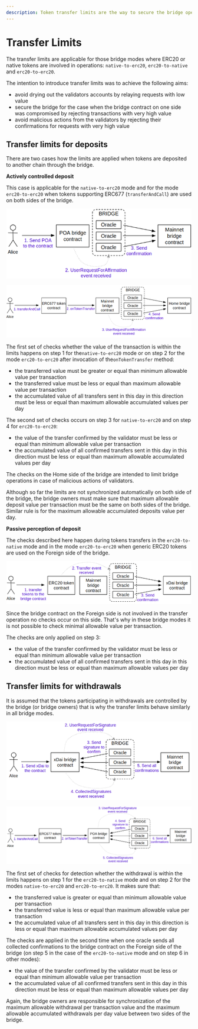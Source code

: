 ```yaml
---
description: Token transfer limits are the way to secure the bridge operations
---
```


# Transfer Limits

The transfer limits are applicable for those bridge modes where ERC20 or native tokens are involved in operations: `native-to-erc20`, `erc20-to-native` and `erc20-to-erc20`.

The intention to introduce transfer limits was to achieve the following aims:

* avoid drying out the validators accounts by relaying requests with low value
* secure the bridge for the case when the bridge contract on one side was compromised by rejecting transactions with very high value
* avoid malicious actions from the validators by rejecting their confirmations for requests with very high value

## Transfer limits for deposits

There are two cases how the limits are applied when tokens are deposited to another chain through the bridge.

**Actively controlled deposit**

This case is applicable for the `native-to-erc20` mode and for the mode `erc20-to-erc20` when tokens supporting ERC677 (`transferAndCall`) are used on both sides of the bridge.

![Actively controlled deposit for the native-to-erc20 bridge mode](<../../.gitbook/assets/image (1).png>)

![Actively controlled deposit for the erc677-to-erc677 bridge mode](<../../.gitbook/assets/image (2).png>)

The first set of checks whether the value of the transaction is within the limits happens on step 1 for the`native-to-erc20` mode or on step 2 for the mode `erc20-to-erc20` after invocation of the`onTokenTransfer` method:

* the transferred value must be greater or equal than minimum allowable value per transaction
* the transferred value must be less or equal than maximum allowable value per transaction
* the accumulated value of all transfers sent in this day in this direction must be less or equal than maximum allowable accumulated values per day

The second set of checks occurs on step 3 for `native-to-erc20` and on step 4 for `erc20-to-erc20`:

* the value of the transfer confirmed by the validator must be less or equal than minimum allowable value per transaction
* the accumulated value of all confirmed transfers sent in this day in this direction must be less or equal than maximum allowable accumulated values per day

The checks on the Home side of the bridge are intended to limit bridge operations in case of malicious actions of validators.

Although so far the limits are not synchronized automatically on both side of the bridge, the bridge owners must make sure that maximum allowable deposit value per transaction must be the same on both sides of the bridge. Similar rule is for the maximum allowable accumulated deposits value per day.

**Passive perception of deposit**

The checks described here happen during tokens transfers in the `erc20-to-native` mode and in the mode `erc20-to-erc20` when generic ERC20 tokens are used on the Foreign side of the bridge.

![Passive perception of deposit for the erc20-to-native bridge mode](<../../.gitbook/assets/image (3).png>)

Since the bridge contract on the Foreign side is not involved in the transfer operation no checks occur on this side. That's why in these bridge modes it is not possible to check minimal allowable value per transaction.

The checks are only applied on step 3:

* the value of the transfer confirmed by the validator must be less or equal than minimum allowable value per transaction
* the accumulated value of all confirmed transfers sent in this day in this direction must be less or equal than maximum allowable values per day

## Transfer limits for withdrawals

It is assumed that the tokens participating in withdrawals are controlled by the bridge (or bridge owners) that is why the transfer limits behave similarly in all bridge modes.

![Withdrawal for the erc20-to-native bridge mode](<../../.gitbook/assets/image (4).png>)

![Withdrawal for the natvie-to-erc20 and erc20-to-erc20 bridge modes](<../../.gitbook/assets/image (5).png>)

The first set of checks for detection whether the withdrawal is within the limits happens on step 1 for the `erc20-to-native` mode and on step 2 for the modes `native-to-erc20` and `erc20-to-erc20`. It makes sure that:

* the transferred value is greater or equal than minimum allowable value per transaction
* the transferred value is less or equal than maximum allowable value per transaction
* the accumulated value of all transfers sent in this day in this direction is less or equal than maximum allowable accumulated values per day

The checks are applied in the second time when one oracle sends all collected confirmations to the bridge contract on the Foreign side of the bridge (on step 5 in the case of the `erc20-to-native` mode and on step 6 in other modes):

* the value of the transfer confirmed by the validator must be less or equal than minimum allowable value per transaction
* the accumulated value of all confirmed transfers sent in this day in this direction must be less or equal than maximum allowable values per day

Again, the bridge owners are responsible for synchronization of the maximum allowable withdrawal per transaction value and the maximum allowable accumulated withdrawals per day value between two sides of the bridge.
